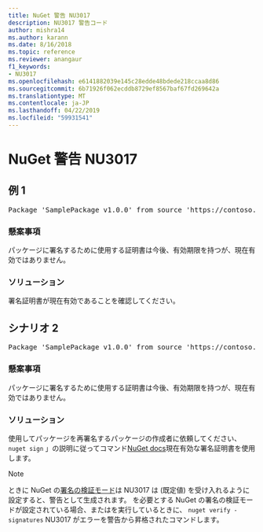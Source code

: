 ```yaml
---
title: NuGet 警告 NU3017
description: NU3017 警告コード
author: mishra14
ms.author: karann
ms.date: 8/16/2018
ms.topic: reference
ms.reviewer: anangaur
f1_keywords:
- NU3017
ms.openlocfilehash: e6141882039e145c28edde48bdede218ccaa8d86
ms.sourcegitcommit: 6b71926f062ecddb8729ef8567baf67fd269642a
ms.translationtype: MT
ms.contentlocale: ja-JP
ms.lasthandoff: 04/22/2019
ms.locfileid: "59931541"
---
```

# <a name="nuget-warning-nu3017"></a>NuGet 警告 NU3017

## <a name="scenario-1"></a>例 1

<pre>Package 'SamplePackage v1.0.0' from source 'https://contoso.com/index.json': The signing certificate is not yet valid.</pre>

### <a name="issue"></a>懸案事項

パッケージに署名するために使用する証明書は今後、有効期限を持つが、現在有効ではありません。


### <a name="solution"></a>ソリューション

署名証明書が現在有効であることを確認してください。



## <a name="scenario-2"></a>シナリオ 2

<pre>Package 'SamplePackage v1.0.0' from source 'https://contoso.com/index.json': The primary signature's certificate is not yet valid.</pre>

### <a name="issue"></a>懸案事項

パッケージに署名するために使用する証明書は今後、有効期限を持つが、現在有効ではありません。


### <a name="solution"></a>ソリューション

使用してパッケージを再署名するパッケージの作成者に依頼してください、 `nuget sign` 」の説明に従ってコマンド[NuGet docs](https://docs.microsoft.com/en-us/nuget/create-packages/sign-a-package)現在有効な署名証明書を使用します。


> [!Note]
> ときに NuGet の[署名の検証モード](https://docs.microsoft.com/en-us/nuget/consume-packages/installing-signed-packages#configure-package-signature-requirements)は NU3017 は (既定値) を受け入れるように設定すると、警告として生成されます。 を必要とする NuGet の署名の検証モードが設定されている場合、またはを実行しているときに、 `nuget verify -signatures` NU3017 がエラーを警告から昇格されたコマンドします。 